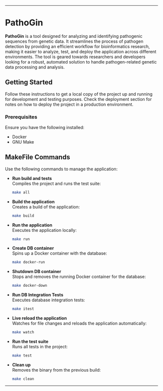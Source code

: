 
---

# PathoGin

**PathoGin** is a tool designed for analyzing and identifying pathogenic sequences from genetic data. It streamlines the process of pathogen detection by providing an efficient workflow for bioinformatics research, making it easier to analyze, test, and deploy the application across different environments. The tool is geared towards researchers and developers looking for a robust, automated solution to handle pathogen-related genetic data processing and analysis.

## Getting Started

Follow these instructions to get a local copy of the project up and running for development and testing purposes. Check the deployment section for notes on how to deploy the project in a production environment.

### Prerequisites

Ensure you have the following installed:
- Docker
- GNU Make

## MakeFile Commands

Use the following commands to manage the application:

- **Run build and tests**  
   Compiles the project and runs the test suite:
   ```bash
   make all
   ```

- **Build the application**  
   Creates a build of the application:
   ```bash
   make build
   ```

- **Run the application**  
   Executes the application locally:
   ```bash
   make run
   ```

- **Create DB container**  
   Spins up a Docker container with the database:
   ```bash
   make docker-run
   ```

- **Shutdown DB container**  
   Stops and removes the running Docker container for the database:
   ```bash
   make docker-down
   ```

- **Run DB Integration Tests**  
   Executes database integration tests:
   ```bash
   make itest
   ```

- **Live reload the application**  
   Watches for file changes and reloads the application automatically:
   ```bash
   make watch
   ```

- **Run the test suite**  
   Runs all tests in the project:
   ```bash
   make test
   ```

- **Clean up**  
   Removes the binary from the previous build:
   ```bash
   make clean
   ```

---

